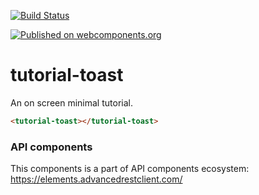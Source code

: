 [![Build Status](https://travis-ci.org/advanced-rest-client/api-url-data-model.svg?branch=stage)](https://travis-ci.org/advanced-rest-client/tutorial-toast)

[![Published on webcomponents.org](https://img.shields.io/badge/webcomponents.org-published-blue.svg)](https://www.webcomponents.org/element/advanced-rest-client/tutorial-toast)

# tutorial-toast

An on screen minimal tutorial.

```html
<tutorial-toast></tutorial-toast>
```

### API components

This components is a part of API components ecosystem: https://elements.advancedrestclient.com/

